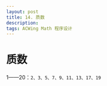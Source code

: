 ```yaml
---
layout: post
title: 14. 质数
description:  
tags: ACWing Math 程序设计
---
```


# 质数
1——20：`2、3、5、7、9、11、13、17、19`